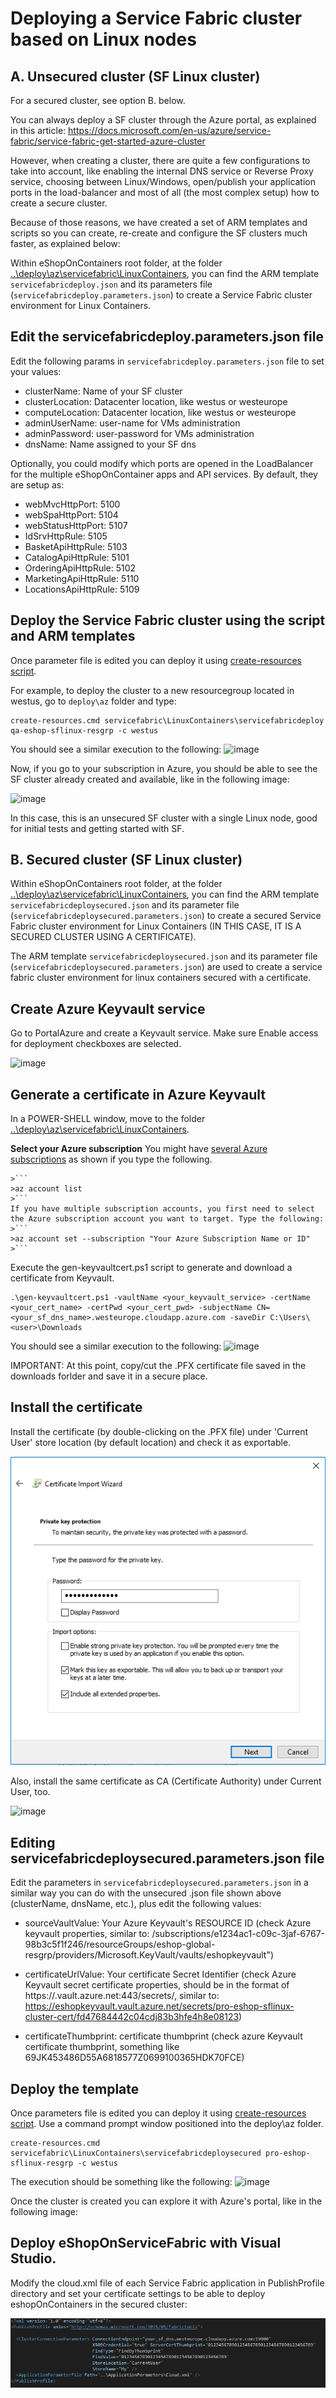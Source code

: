 # Deploying a Service Fabric cluster based on Linux nodes

## A. Unsecured cluster (SF Linux cluster)
For a secured cluster, see option B. below.

You can always deploy a SF cluster through the Azure portal, as explained in this article: https://docs.microsoft.com/en-us/azure/service-fabric/service-fabric-get-started-azure-cluster

However, when creating a cluster, there are quite a few configurations to take into account, like enabling the internal DNS service or Reverse Proxy service, choosing between Linux/Windows, open/publish your application ports in the load-balancer and most of all (the most complex setup) how to create a secure cluster.

Because of those reasons, we have created a set of ARM templates and scripts so you can create, re-create and configure the SF clusters much faster, as explained below: 

Within eShopOnContainers root folder, at the folder [..\deploy\az\servicefabric\LinuxContainers](https://github.com/dotnet-architecture/eShopOnContainers/tree/dev/deploy/az/servicefabric/LinuxContainers), you can find the ARM template `servicefabricdeploy.json` and its parameters file (`servicefabricdeploy.parameters.json`) to create a Service Fabric cluster environment for Linux Containers.

## Edit the servicefabricdeploy.parameters.json file

Edit the following params in `servicefabricdeploy.parameters.json` file to set your values:

- clusterName: Name of your SF cluster
- clusterLocation: Datacenter location, like westus or westeurope
- computeLocation: Datacenter location, like westus or westeurope
- adminUserName: user-name for VMs administration
- adminPassword: user-password for VMs administration
- dnsName: Name assigned to your SF dns

Optionally, you could modify which ports are opened in the LoadBalancer for the multiple eShopOnContainer apps and API services.
By default, they are setup as:
- webMvcHttpPort:       5100
- webSpaHttpPort:       5104
- webStatusHttpPort:    5107
- IdSrvHttpRule:        5105
- BasketApiHttpRule:    5103
- CatalogApiHttpRule:   5101
- OrderingApiHttpRule:  5102
- MarketingApiHttpRule: 5110
- LocationsApiHttpRule: 5109

## Deploy the Service Fabric cluster using the script and ARM templates

Once parameter file is edited you can deploy it using [create-resources script](../readme.md).

For example, to deploy the cluster to a new resourcegroup located in westus, go to `deploy\az` folder and type:

```
create-resources.cmd servicefabric\LinuxContainers\servicefabricdeploy qa-eshop-sflinux-resgrp -c westus
```

You should see a similar execution to the following:
![image](https://user-images.githubusercontent.com/1712635/31638180-15da9f84-b287-11e7-9d4e-604f33690198.png)

Now, if you go to your subscription in Azure, you should be able to see the SF cluster already created and available, like in the following image:

![image](https://user-images.githubusercontent.com/1712635/31638398-3fc08ad8-b288-11e7-879b-fc4df0daad2b.png)

In this case, this is an unsecured SF cluster with a single Linux node, good for initial tests and getting started with SF.

## B. Secured cluster (SF Linux cluster)

Within eShopOnContainers root folder, at the folder [..\deploy\az\servicefabric\LinuxContainers](https://github.com/dotnet-architecture/eShopOnContainers/tree/dev/deploy/az/servicefabric/LinuxContainers), you can find the ARM template `servicefabricdeploysecured.json` and its parameter file (`servicefabricdeploysecured.parameters.json`) to create a secured Service Fabric cluster environment for Linux Containers (IN THIS CASE, IT IS A SECURED CLUSTER USING A CERTIFICATE).

The ARM template `servicefabricdeploysecured.json` and its parameter file (`servicefabricdeploysecured.parameters.json`) are used to create a service fabric cluster environment for linux containers secured with a certificate.

## Create Azure Keyvault service
Go to PortalAzure and create a Keyvault service. Make sure Enable access for deployment checkboxes are selected.

![image](https://user-images.githubusercontent.com/1712635/31638848-9b266530-b28a-11e7-953b-1e3ec1a54f77.png)

## Generate a certificate in Azure Keyvault
In a POWER-SHELL window, move to the folder [..\deploy\az\servicefabric\LinuxContainers](https://github.com/dotnet-architecture/eShopOnContainers/tree/dev/deploy/az/servicefabric/LinuxContainers).

**Select your Azure subscription** You might have [several Azure subscriptions](https://docs.microsoft.com/en-us/cli/azure/account#set) as shown if you type the following.

    >```
    >az account list
    >```
    If you have multiple subscription accounts, you first need to select the Azure subscription account you want to target. Type the following:
    >```
    >az account set --subscription "Your Azure Subscription Name or ID"
    >```

Execute the gen-keyvaultcert.ps1 script to generate and download a certificate from Keyvault.

```
.\gen-keyvaultcert.ps1 -vaultName <your_keyvault_service> -certName <your_cert_name> -certPwd <your_cert_pwd> -subjectName CN=<your_sf_dns_name>.westeurope.cloudapp.azure.com -saveDir C:\Users\<user>\Downloads

```

You should see a similar execution to the following:
![image](https://user-images.githubusercontent.com/1712635/31640172-93efcca0-b291-11e7-970e-5b5e6bf07042.png)

IMPORTANT: At this point, copy/cut the .PFX certificate file saved in the downloads forlder and save it in a secure place.

## Install the certificate
Install the certificate (by double-clicking on the .PFX file) under 'Current User' store location (by default location) and check it as exportable.

<img src="https://github.com/dotnet-architecture/eShopOnContainers/blob/dev/img/sf/install-cert.PNG">

Also, install the same certificate as CA (Certificate Authority) under Current User, too.

![image](https://user-images.githubusercontent.com/1712635/31642795-c6ffa434-b2a1-11e7-8ff8-2a63549a780e.png)

## Editing servicefabricdeploysecured.parameters.json file

Edit the parameters in `servicefabricdeploysecured.parameters.json` in a similar way you can do with the unsecured .json file shown above (clusterName, dnsName, etc.), plus edit the following values:

- sourceVaultValue: Your Azure Keyvault's RESOURCE ID (check Azure keyvault properties, similar to: /subscriptions/e1234ac1-c09c-3jaf-6767-98b3c5f1f246/resourceGroups/eshop-global-resgrp/providers/Microsoft.KeyVault/vaults/eshopkeyvault")

- certificateUrlValue: Your certificate Secret Identifier (check Azure Keyvault secret certificate properties, should be in the format of https://<name of the vault>.vault.azure.net:443/secrets/<exact location>, similar to: 
https://eshopkeyvault.vault.azure.net/secrets/pro-eshop-sflinux-cluster-cert/fd47684442c04cdj83b3hfe4h8e08123)

- certificateThumbprint: certificate thumbprint (check azure Keyvault certificate thumbprint, something like 69JK453486D55A6818577Z0699100365HDK70FCE)

## Deploy the template

Once parameters file is edited you can deploy it using [create-resources script](../readme.md).
Use a command prompt window positioned into the deploy\az folder.

```
create-resources.cmd servicefabric\LinuxContainers\servicefabricdeploysecured pro-eshop-sflinux-resgrp -c westus
```
The execution should be something like the following:
![image](https://user-images.githubusercontent.com/1712635/31642529-54479704-b2a0-11e7-90ee-2abf32c92205.png)

Once the cluster is created you can explore it with Azure's portal, like in the following image:


## Deploy eShopOnServiceFabric with Visual Studio.

Modify the cloud.xml file of each Service Fabric application in PublishProfile directory and set  your certificate settings to be able to deploy eshopOnContainers in the secured cluster:

<img src="../../../../img/sf/cloud_publishProfile.png">



